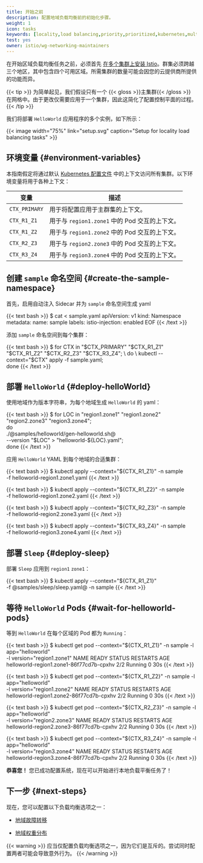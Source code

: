 ```yaml
---
title: 开始之前
description: 配置地域负载均衡前的初始化步骤。
weight: 1
icon: tasks
keywords: [locality,load balancing,priority,prioritized,kubernetes,multicluster]
test: yes
owner: istio/wg-networking-maintainers
---
```

在开始区域负载均衡任务之前，必须首先
[在多个集群上安装 Istio](/zh/docs/setup/install/multicluster)。群集必须跨越三个地区，其中包含四个可用区域。所需集群的数量可能会因您的云提供商所提供的功能而异。

{{< tip >}}
为简单起见，我们假设只有一个 {{< gloss >}}主集群{{< /gloss >}} 在网格中。由于更改仅需要应用于一个集群，因此这简化了配置控制平面的过程。
{{< /tip >}}

我们将部署 `HelloWorld` 应用程序的多个实例，如下所示：

{{< image width="75%"
    link="setup.svg"
    caption="Setup for locality load balancing tasks"
    >}}

## 环境变量 {#environment-variables}

本指南假定将通过默认 [Kubernetes 配置文件](https://kubernetes.io/docs/tasks/access-application-cluster/configure-access-multiple-clusters/) 中的上下文访问所有集群。以下环境变量将用于各种上下文：

变量 | 描述
-------- | -----------
`CTX_PRIMARY` | 用于将配置应用于主群集的上下文。
`CTX_R1_Z1` | 用于与 `region1.zone1` 中的 Pod 交互的上下文。
`CTX_R1_Z2` | 用于与 `region1.zone2` 中的 Pod 交互的上下文。
`CTX_R2_Z3` | 用于与 `region2.zone3` 中的 Pod 交互的上下文。
`CTX_R3_Z4` | 用于与 `region3.zone4` 中的 Pod 交互的上下文。

## 创建 `sample` 命名空间 {#create-the-sample-namespace}

首先，启用自动注入 Sidecar 并为 `sample` 命名空间生成 yaml

{{< text bash >}}
$ cat <<EOF > sample.yaml
apiVersion: v1
kind: Namespace
metadata:
  name: sample
  labels:
    istio-injection: enabled
EOF
{{< /text >}}

添加 `sample` 命名空间到每个集群：

{{< text bash >}}
$ for CTX in "$CTX_PRIMARY" "$CTX_R1_Z1" "$CTX_R1_Z2" "$CTX_R2_Z3" "$CTX_R3_Z4"; \
  do \
    kubectl --context="$CTX" apply -f sample.yaml; \
  done
{{< /text >}}

## 部署 `HelloWorld` {#deploy-helloWorld}

使用地域作为版本字符串，为每个地域生成 `HelloWorld` 的 yaml：

{{< text bash >}}
$ for LOC in "region1.zone1" "region1.zone2" "region2.zone3" "region3.zone4"; \
  do \
    ./@samples/helloworld/gen-helloworld.sh@ \
      --version "$LOC" > "helloworld-${LOC}.yaml"; \
  done
{{< /text >}}

应用 `HelloWorld` YAML 到每个地域的合适集群：

{{< text bash >}}
$ kubectl apply --context="${CTX_R1_Z1}" -n sample \
  -f helloworld-region1.zone1.yaml
{{< /text >}}

{{< text bash >}}
$ kubectl apply --context="${CTX_R1_Z2}" -n sample \
  -f helloworld-region1.zone2.yaml
{{< /text >}}

{{< text bash >}}
$ kubectl apply --context="${CTX_R2_Z3}" -n sample \
  -f helloworld-region2.zone3.yaml
{{< /text >}}

{{< text bash >}}
$ kubectl apply --context="${CTX_R3_Z4}" -n sample \
  -f helloworld-region3.zone4.yaml
{{< /text >}}

## 部署 `Sleep` {#deploy-sleep}

部署 `Sleep` 应用到 `region1` `zone1`：

{{< text bash >}}
$ kubectl apply --context="${CTX_R1_Z1}" \
  -f @samples/sleep/sleep.yaml@ -n sample
{{< /text >}}

## 等待 `HelloWorld` Pods {#wait-for-helloworld-pods}

等到 `HelloWorld` 在每个区域的 Pod 都为 `Running`：

{{< text bash >}}
$ kubectl get pod --context="${CTX_R1_Z1}" -n sample -l app="helloworld" \
  -l version="region1.zone1"
NAME                                       READY   STATUS    RESTARTS   AGE
helloworld-region1.zone1-86f77cd7b-cpxhv   2/2     Running   0          30s
{{< /text >}}

{{< text bash >}}
$ kubectl get pod --context="${CTX_R1_Z2}" -n sample -l app="helloworld" \
  -l version="region1.zone2"
NAME                                       READY   STATUS    RESTARTS   AGE
helloworld-region1.zone2-86f77cd7b-cpxhv   2/2     Running   0          30s
{{< /text >}}

{{< text bash >}}
$ kubectl get pod --context="${CTX_R2_Z3}" -n sample -l app="helloworld" \
  -l version="region2.zone3"
NAME                                       READY   STATUS    RESTARTS   AGE
helloworld-region2.zone3-86f77cd7b-cpxhv   2/2     Running   0          30s
{{< /text >}}

{{< text bash >}}
$ kubectl get pod --context="${CTX_R3_Z4}" -n sample -l app="helloworld" \
  -l version="region3.zone4"
NAME                                       READY   STATUS    RESTARTS   AGE
helloworld-region3.zone4-86f77cd7b-cpxhv   2/2     Running   0          30s
{{< /text >}}

**恭喜您！** 您已成功配置系统，现在可以开始进行本地负载平衡任务了！

## 下一步 {#next-steps}

现在，您可以配置以下负载均衡选项之一：

- [地域故障转移](/zh/docs/tasks/traffic-management/locality-load-balancing/failover)

- [地域权重分布](/zh/docs/tasks/traffic-management/locality-load-balancing/distribute)

{{< warning >}}
应当仅配置负载均衡选项之一，因为它们是互斥的。尝试同时配置两者可能会导致意外行为。
{{< /warning >}}
